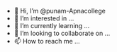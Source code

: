 - 👋 Hi, I’m @punam-Apnacollege
- 👀 I’m interested in ...
- 🌱 I’m currently learning ...
- 💞️ I’m looking to collaborate on ...
- 📫 How to reach me ...

<!---
punam-Apnacollege/punam-Apnacollege is a ✨ special ✨ repository because its `README.md` (this file) appears on your GitHub profile.
You can click the Preview link to take a look at your changes.
<h1>Punam devi</h1>
--->
